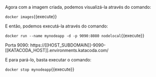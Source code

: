Agora com a imagem criada, podemos visualizá-la através do comando:

`docker images`{{execute}}

E então, podemos executá-la através do comando:

`docker run --name mynodeapp -d -p 9090:8080 nodelocal`{{execute}}

Porta 9090: https://[[HOST_SUBDOMAIN]]-9090-[[KATACODA_HOST]].environments.katacoda.com/

E para pará-lo, basta executar o comando:

`docker stop mynodeapp`{{execute}}